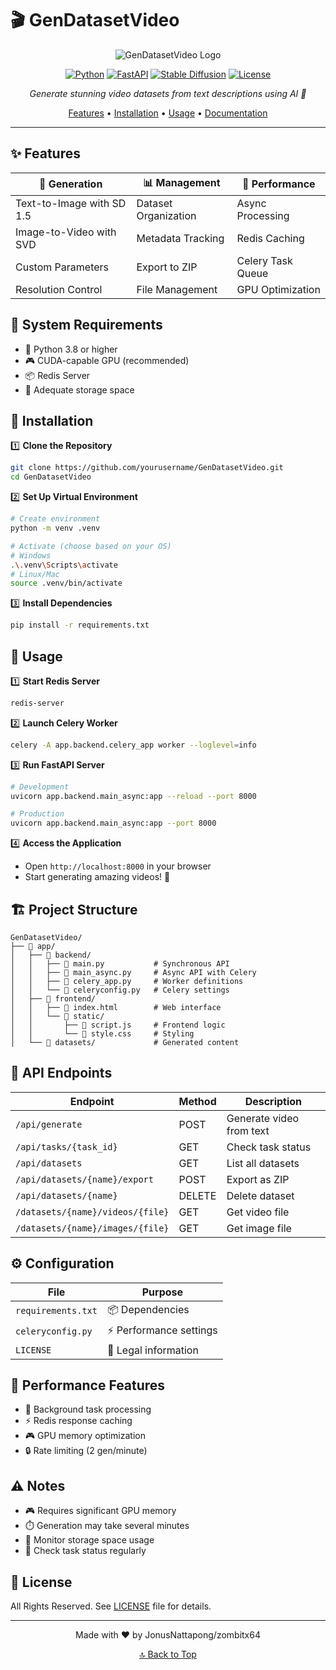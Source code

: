 # 🎬 GenDatasetVideo

<div align="center">

![GenDatasetVideo Logo](https://via.placeholder.com/800x200/0d1117/ffffff?text=GenDatasetVideo)

[![Python](https://img.shields.io/badge/Python-3.8+-blue.svg)](https://www.python.org/downloads/)
[![FastAPI](https://img.shields.io/badge/FastAPI-0.100+-green.svg)](https://fastapi.tiangolo.com/)
[![Stable Diffusion](https://img.shields.io/badge/Stable_Diffusion-v1.5-orange.svg)](https://huggingface.co/runwayml/stable-diffusion-v1-5)
[![License](https://img.shields.io/badge/License-All_Rights_Reserved-red.svg)](LICENSE)

*Generate stunning video datasets from text descriptions using AI 🚀*

[Features](#✨-features) • [Installation](#🚀-installation) • [Usage](#📖-usage) • [Documentation](#📚-documentation)

</div>

---

## ✨ Features

<div align="center">

| 🎥 Generation | 📊 Management | 🚀 Performance |
|--------------|--------------|----------------|
| Text-to-Image with SD 1.5 | Dataset Organization | Async Processing |
| Image-to-Video with SVD | Metadata Tracking | Redis Caching |
| Custom Parameters | Export to ZIP | Celery Task Queue |
| Resolution Control | File Management | GPU Optimization |

</div>

## 🎯 System Requirements

- 🐍 Python 3.8 or higher
- 🎮 CUDA-capable GPU (recommended)
- 📦 Redis Server
- 💾 Adequate storage space

## 🚀 Installation

1️⃣ **Clone the Repository**

```bash
git clone https://github.com/yourusername/GenDatasetVideo.git
cd GenDatasetVideo
```

2️⃣ **Set Up Virtual Environment**

```bash
# Create environment
python -m venv .venv

# Activate (choose based on your OS)
# Windows
.\.venv\Scripts\activate
# Linux/Mac
source .venv/bin/activate
```

3️⃣ **Install Dependencies**

```bash
pip install -r requirements.txt
```

## 📖 Usage

1️⃣ **Start Redis Server**

```bash
redis-server
```

2️⃣ **Launch Celery Worker**

```bash
celery -A app.backend.celery_app worker --loglevel=info
```

3️⃣ **Run FastAPI Server**

```bash
# Development
uvicorn app.backend.main_async:app --reload --port 8000

# Production
uvicorn app.backend.main_async:app --port 8000
```

4️⃣ **Access the Application**

- Open `http://localhost:8000` in your browser
- Start generating amazing videos! 🎉

## 🏗️ Project Structure

```
GenDatasetVideo/
├── 📁 app/
│   ├── 📁 backend/
│   │   ├── 📄 main.py           # Synchronous API
│   │   ├── 📄 main_async.py     # Async API with Celery
│   │   ├── 📄 celery_app.py     # Worker definitions
│   │   └── 📄 celeryconfig.py   # Celery settings
│   ├── 📁 frontend/
│   │   ├── 📄 index.html        # Web interface
│   │   └── 📁 static/
│   │       ├── 📄 script.js     # Frontend logic
│   │       └── 📄 style.css     # Styling
│   └── 📁 datasets/             # Generated content
```

## 🔗 API Endpoints

| Endpoint | Method | Description |
|----------|--------|-------------|
| `/api/generate` | POST | Generate video from text |
| `/api/tasks/{task_id}` | GET | Check task status |
| `/api/datasets` | GET | List all datasets |
| `/api/datasets/{name}/export` | POST | Export as ZIP |
| `/api/datasets/{name}` | DELETE | Delete dataset |
| `/datasets/{name}/videos/{file}` | GET | Get video file |
| `/datasets/{name}/images/{file}` | GET | Get image file |

## ⚙️ Configuration

| File | Purpose |
|------|---------|
| `requirements.txt` | 📦 Dependencies |
| `celeryconfig.py` | ⚡ Performance settings |
| `LICENSE` | 📜 Legal information |

## 🚀 Performance Features

- 🔄 Background task processing
- ⚡ Redis response caching
- 🎮 GPU memory optimization
- 🔒 Rate limiting (2 gen/minute)

## ⚠️ Notes

- 🎮 Requires significant GPU memory
- ⏱️ Generation may take several minutes
- 💾 Monitor storage space usage
- 🔄 Check task status regularly

## 📜 License

All Rights Reserved. See [LICENSE](LICENSE) file for details.

---

<div align="center">

Made with ❤️ by JonusNattapong/zombitx64

[🔝 Back to Top](#-gendatasetvideo)

</div>
